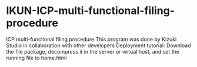 # IKUN-ICP-multi-functional-filing-procedure
ICP multi-functional filing procedure
This program was done by Kizuki Studio in collaboration with other developers
Deployment tutorial: Download the file package, decompress it in the server or virtual host, and set the running file to home.html
